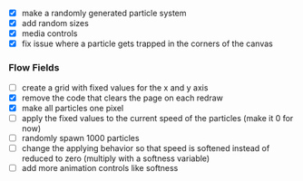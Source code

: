 - [x] make a randomly generated particle system
- [x] add random sizes
- [x] media controls
- [x] fix issue where a particle gets trapped in the corners of the canvas

### Flow Fields
- [ ] create a grid with fixed values for the x and y axis
- [x] remove the code that clears the page on each redraw
- [x] make all particles one pixel
- [ ] apply the fixed values to the current speed of the particles (make it 0 for now)
- [ ] randomly spawn 1000 particles 
- [ ] change the applying behavior so that speed is softened instead of reduced to zero (multiply with a softness variable)
- [ ] add more animation controls like softness